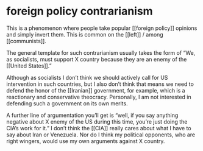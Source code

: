 # foreign policy contrarianism

This is a phenomenon where people take popular [[foreign policy]] opinions and simply invert them. This is common on the [[left]] / among [[communists]].

The general template for such contrarianism usually takes the form of &ldquo;We, as socialists, must support X country because they are an enemy of the [[United States]].&rdquo;

Although as socialists I don&rsquo;t think we should actively call for US intervention in such countries, but I also don&rsquo;t think that means we need to defend the honor of the [[Iranian]] government, for example, which is a reactionary and conservative theocracy. Personally, I am not interested in defending such a government on its own merits.

A further line of argumentation you&rsquo;ll get is &ldquo;well, if you say anything negative about X enemy of the US during this time, you&rsquo;re just doing the CIA&rsquo;s work for it.&rdquo; I don&rsquo;t think the [[CIA]] really cares about what I have to say about Iran or Venezuela. Nor do I think my political opponents, who are right wingers, would use my own arguments against X country.
